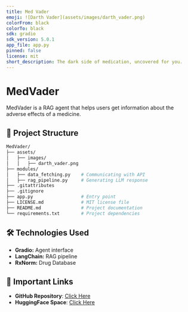 ```yaml
---
title: Med Vader
emoji: ![Darth Vader](assets/images/darth_vader.png)
colorFrom: black
colorTo: black
sdk: gradio
sdk_version: 5.0.1
app_file: app.py
pinned: false
license: mit
short_description: The dark side of medication, uncovered for you.
---
```

# MedVader

MedVader is a RAG agent that helps users get information about the adverse effects of a medicine.

## 📂 Project Structure
```bash
MedVader/
├── assets/
│   ├── images/
│   │   ├── darth_vader.png    
├── modules/
│   ├── data_fetching.py    # Communicating with API
│   ├── rag_pipeline.py     # Generating LLM response
├── .gitattributes
├── .gitignore
├── app.py                  # Entry point
├── LICENSE.md              # MIT license file
├── README.md               # Project documentation
└── requirements.txt        # Project dependencies     
```

## 🛠️ Technologies Used
- **Gradio:** Agent interface
- **LangChain:** RAG pipeline
- **RxNorm:** Drug Database

## 📎 Important Links
- **GitHub Repository**: [Click Here](https://github.com/Adm-2005/MedVader)
- **HuggingFace Space**: [Click Here](https://huggingface.co/spaces/akshat-mishra/Med-Vader)